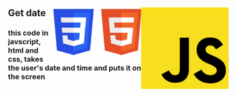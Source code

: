 # <img src="https://github.com/rodrigonuness/language_pictures/blob/master/Javascript.png" align="right" width="200">
# <img src="https://github.com/rodrigonuness/language_pictures/blob/master/html&css.png" align="right" width="200">
## Get date
### this code in javscript, html and css, takes the user's date and time and puts it on the screen
### 
####

